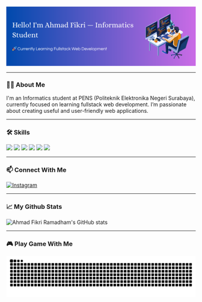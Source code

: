 ![Ahmad Fikri](image/banner.png)

---

### 👨‍💻 About Me
I'm an Informatics student at PENS (Politeknik Elektronika Negeri Surabaya), currently focused on learning fullstack web development. I’m passionate about creating useful and user-friendly web applications.

---

### 🛠️ Skills
<img src="https://img.shields.io/badge/HTML5-E34F26?style=for-the-badge&logo=html5&logoColor=white" /> <img src="https://img.shields.io/badge/CSS3-1572B6?style=for-the-badge&logo=css3&logoColor=white" /> <img src="https://img.shields.io/badge/C-00599C?style=for-the-badge&logo=c&logoColor=white" /> <img src="https://img.shields.io/badge/JavaScript-323330?style=for-the-badge&logo=javascript&logoColor=F7DF1E" /> <img src="https://img.shields.io/badge/PHP-777BB4?style=for-the-badge&logo=php&logoColor=white" /> <img src="https://img.shields.io/badge/Bootstrap-563D7C?style=for-the-badge&logo=bootstrap&logoColor=white" />

---

### 📫 Connect With Me
[![Instagram](https://img.shields.io/badge/Instagram-E4405F?style=for-the-badge&logo=instagram&logoColor=white)](https://instagram.com/adfkr17)

---

### 📈 My Github Stats
![Ahmad Fikri Ramadham's GitHub stats](https://github-readme-stats.vercel.app/api?username=AhmadFikri17&show_icons=true&bg_color=00000000)

---

### 🎮 Play Game With Me

<img src="https://raw.githubusercontent.com/AhmadFikri17/AhmadFikri17/output/snake.svg" alt="Snake animation" />

###